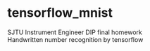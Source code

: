 # tensorflow_mnist
SJTU Instrument Engineer DIP final homework    
Handwritten number recognition by tensorflow
